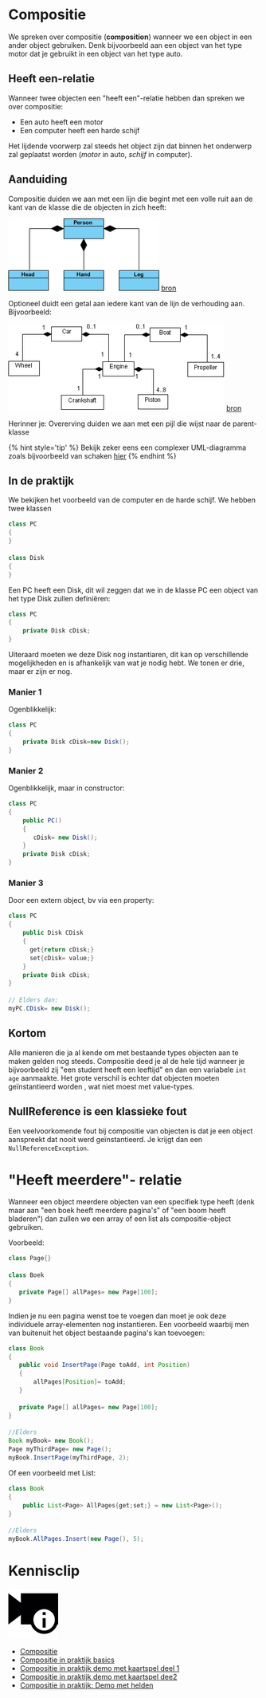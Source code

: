 # Compositie
We spreken over compositie (**composition**) wanneer we een object in een ander object gebruiken. Denk bijvoorbeeld aan een object van het type motor dat je gebruikt in een object van het type auto.

## Heeft een-relatie
Wanneer twee objecten  een "heeft een"-relatie hebben dan spreken we over compositie:
* Een auto heeft een motor 
* Een computer heeft een harde schijf

Het lijdende voorwerp zal steeds het object zijn dat binnen het onderwerp zal geplaatst worden (*motor* in auto, *schijf* in computer).

## Aanduiding

Compositie duiden we aan met een lijn die begint met een volle ruit aan de kant van de klasse die de objecten in zich heeft:

![Iedereen kan herleid worden tot armen, benen en een hoofd](../assets/6_klassen/compuml.png)
[bron](https://www.visual-paradigm.com/guide/uml-unified-modeling-language/uml-aggregation-vs-composition/)

Optioneel duidt een getal aan iedere kant van de lijn de verhouding aan. Bijvoorbeeld:

![Een complexer compositie voorbeeld](../assets/6_klassen/multipplecompuml.png)
[bron](http://www.jot.fm/issues/issue_2004_11/column5/)

Herinner je: Overerving duiden we aan met een pijl die wijst naar de parent-klasse

{% hint style='tip' %}
Bekijk zeker eens een complexer UML-diagramma zoals bijvoorbeeld van schaken [hier](https://stackoverflow.com/questions/17631125/trying-to-convert-diagram-of-a-chess-game-to-java-code-abstract)
{% endhint %}

## In de praktijk

We bekijken het voorbeeld van de computer en de harde schijf. We hebben twee klassen
```java
class PC
{
}

class Disk
{
}
```

Een PC heeft een Disk, dit wil zeggen dat we in de klasse PC een object van het type Disk zullen definiëren:
```java
class PC
{
    private Disk cDisk;
}
```

Uiteraard moeten we deze Disk nog instantiaren, dit kan op verschillende mogelijkheden en is afhankelijk van wat je nodig hebt. We tonen er drie, maar er zijn er nog.

### Manier 1
Ogenblikkelijk:
```java
class PC
{
    private Disk cDisk=new Disk();
}
```

### Manier 2
Ogenblikkelijk, maar in constructor:
```java
class PC
{
    public PC()
    {
       cDisk= new Disk();
    } 
    private Disk cDisk;
}
```

### Manier 3
Door een extern object, bv via een property:
```java
class PC
{
    public Disk CDisk
    {
      get{return cDisk;}
      set{cDisk= value;}
    }
    private Disk cDisk;
}

// Elders dan:
myPC.CDisk= new Disk();
```

## Kortom

Alle manieren die ja al kende om met bestaande types objecten aan te maken gelden nog steeds. Compositie deed je al de hele tijd wanneer je bijvoorbeeld zij "een student heeft een leeftijd" en dan een variabele ``int age`` aanmaakte. Het grote verschil is echter dat objecten moeten geïnstantieerd worden , wat niet moest met value-types. 

## NullReference is een klassieke fout

Een veelvoorkomende fout bij compositie van objecten is dat je een object aanspreekt dat nooit werd geïnstantieerd. Je krijgt dan een ``NullReferenceException``.

# "Heeft meerdere"- relatie

Wanneer een object meerdere objecten van een specifiek type heeft (denk maar aan "een boek heeft meerdere pagina's" of "een boom heeft bladeren") dan zullen we een array of een list als compositie-object gebruiken. 

Voorbeeld:

```java
class Page{}

class Boek
{
   private Page[] allPages= new Page[100];
}
```

Indien je nu een pagina wenst toe te voegen dan moet je ook deze individuele array-elementen nog instantieren. Een voorbeeld waarbij men van buitenuit het object bestaande pagina's kan toevoegen:

```java
class Book
{
   public void InsertPage(Page toAdd, int Position)
   {
       allPages[Position]= toAdd;
   }

   private Page[] allPages= new Page[100];
}

//Elders
Book myBook= new Book();
Page myThirdPage= new Page();
myBook.InsertPage(myThirdPage, 2);
```

Of een voorbeeld met List:

```java
class Book
{
    public List<Page> AllPages{get;set;} = new List<Page>();
}

//Elders
myBook.AllPages.Insert(new Page(), 5); 
```

# Kennisclip
![](../assets/infoclip.png)

* [Compositie](https://ap.cloud.panopto.eu/Panopto/Pages/Viewer.aspx?id=799210db-6683-49f1-afba-ab9d00cf6792)
* [Compositie in praktijk basics](https://ap.cloud.panopto.eu/Panopto/Pages/Viewer.aspx?id=26d08209-4de8-40b5-b5cc-ab9d00d33aa5)
* [Compositie in praktijk demo met kaartspel deel 1](https://ap.cloud.panopto.eu/Panopto/Pages/Viewer.aspx?id=d9c2280d-7b1d-4a83-8851-ab9d00e13cca)
* [Compositie in praktijk demo met kaartspel dee2](https://ap.cloud.panopto.eu/Panopto/Pages/Viewer.aspx?id=a1009330-272d-4978-a078-aba2012ab2b8)
* [Compositie in praktijk: Demo met helden](https://ap.cloud.panopto.eu/Panopto/Pages/Viewer.aspx?id=235d6b90-d246-4529-a911-ab9d00db6f56)
